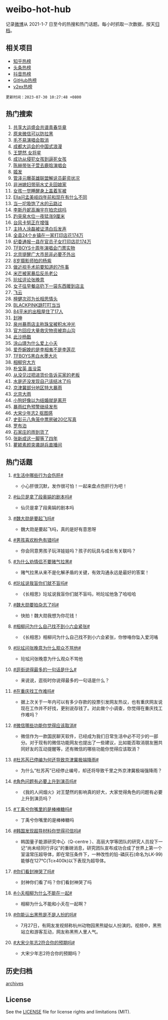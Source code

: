 # weibo-hot-hub

记录[微博](https://www.weibo.com)从 2021-1-7 日至今的热搜和热门话题。每小时抓取一次数据，按天[归档](archives)。

## 相关项目

- [知乎热榜](https://github.com/lonnyzhang423/zhihu-hot-hub)
- [头条热榜](https://github.com/lonnyzhang423/toutiao-hot-hub)
- [抖音热榜](https://github.com/lonnyzhang423/douyin-hot-hub)
- [GitHub热榜](https://github.com/lonnyzhang423/github-hot-hub)
- [v2ex热榜](https://github.com/lonnyzhang423/v2ex-hot-hub)


`更新时间：2023-07-30 10:27:48 +0800`

## 热门搜索

1. [共享大运盛会共谱青春华章](https://m.weibo.cn/search?containerid=100103type%3D1%26t%3D10%26q%3D%23%E5%85%B1%E4%BA%AB%E5%A4%A7%E8%BF%90%E7%9B%9B%E4%BC%9A%E5%85%B1%E8%B0%B1%E9%9D%92%E6%98%A5%E5%8D%8E%E7%AB%A0%23&stream_entry_id=51&isnewpage=1&extparam=seat%3D1%26c_type%3D51%26dgr%3D0%26cate%3D10103%26pos%3D0%26filter_type%3Drealtimehot%26stream_entry_id%3D51%26display_time%3D1690684066%26pre_seqid%3D169068406611991841815&luicode=10000011&lfid=106003type%253D25%2526t%253D3%2526disable_hot%253D1%2526filter_type%253Drealtimehot)
1. [原来微信可以防拉黑](https://m.weibo.cn/search?containerid=100103type%3D1%26t%3D10%26q%3D%23%E5%8E%9F%E6%9D%A5%E5%BE%AE%E4%BF%A1%E5%8F%AF%E4%BB%A5%E9%98%B2%E6%8B%89%E9%BB%91%23&stream_entry_id=31&isnewpage=1&extparam=seat%3D1%26c_type%3D31%26realpos%3D1%26cate%3D5001%26q%3D%2523%25E5%258E%259F%25E6%259D%25A5%25E5%25BE%25AE%25E4%25BF%25A1%25E5%258F%25AF%25E4%25BB%25A5%25E9%2598%25B2%25E6%258B%2589%25E9%25BB%2591%2523%26stream_entry_id%3D31%26flag%3D1%26dgr%3D0%26lcate%3D5001%26pos%3D0%26filter_type%3Drealtimehot%26band_rank%3D1%26display_time%3D1690684066%26pre_seqid%3D169068406611991841815&luicode=10000011&lfid=106003type%253D25%2526t%253D3%2526disable_hot%253D1%2526filter_type%253Drealtimehot)
1. [毛不易演唱会取消](https://m.weibo.cn/search?containerid=100103type%3D1%26t%3D10%26q%3D%23%E6%AF%9B%E4%B8%8D%E6%98%93%E6%BC%94%E5%94%B1%E4%BC%9A%E5%8F%96%E6%B6%88%23&stream_entry_id=31&isnewpage=1&extparam=seat%3D1%26c_type%3D31%26realpos%3D2%26cate%3D5001%26q%3D%2523%25E6%25AF%259B%25E4%25B8%258D%25E6%2598%2593%25E6%25BC%2594%25E5%2594%25B1%25E4%25BC%259A%25E5%258F%2596%25E6%25B6%2588%2523%26stream_entry_id%3D31%26flag%3D1%26dgr%3D0%26lcate%3D5001%26pos%3D1%26filter_type%3Drealtimehot%26band_rank%3D2%26display_time%3D1690684066%26pre_seqid%3D169068406611991841815&luicode=10000011&lfid=106003type%253D25%2526t%253D3%2526disable_hot%253D1%2526filter_type%253Drealtimehot)
1. [成都大运会的中国式浪漫](https://m.weibo.cn/search?containerid=100103type%3D1%26t%3D10%26q%3D%23%E6%88%90%E9%83%BD%E5%A4%A7%E8%BF%90%E4%BC%9A%E7%9A%84%E4%B8%AD%E5%9B%BD%E5%BC%8F%E6%B5%AA%E6%BC%AB%23&stream_entry_id=31&isnewpage=1&extparam=seat%3D1%26c_type%3D31%26realpos%3D3%26cate%3D5001%26q%3D%2523%25E6%2588%2590%25E9%2583%25BD%25E5%25A4%25A7%25E8%25BF%2590%25E4%25BC%259A%25E7%259A%2584%25E4%25B8%25AD%25E5%259B%25BD%25E5%25BC%258F%25E6%25B5%25AA%25E6%25BC%25AB%2523%26stream_entry_id%3D31%26flag%3D0%26dgr%3D0%26lcate%3D5001%26pos%3D2%26filter_type%3Drealtimehot%26band_rank%3D3%26display_time%3D1690684066%26pre_seqid%3D169068406611991841815&luicode=10000011&lfid=106003type%253D25%2526t%253D3%2526disable_hot%253D1%2526filter_type%253Drealtimehot)
1. [王楚然 女将星](https://m.weibo.cn/search?containerid=100103type%3D1%26t%3D10%26q%3D%E7%8E%8B%E6%A5%9A%E7%84%B6+%E5%A5%B3%E5%B0%86%E6%98%9F&stream_entry_id=31&isnewpage=1&extparam=seat%3D1%26c_type%3D31%26realpos%3D4%26cate%3D5001%26q%3D%25E7%258E%258B%25E6%25A5%259A%25E7%2584%25B6%2520%25E5%25A5%25B3%25E5%25B0%2586%25E6%2598%259F%26stream_entry_id%3D31%26flag%3D2%26dgr%3D0%26lcate%3D5001%26pos%3D3%26filter_type%3Drealtimehot%26band_rank%3D4%26display_time%3D1690684066%26pre_seqid%3D169068406611991841815&luicode=10000011&lfid=106003type%253D25%2526t%253D3%2526disable_hot%253D1%2526filter_type%253Drealtimehot)
1. [成功从侵犯女孩到逼死女孩](https://m.weibo.cn/search?containerid=100103type%3D1%26t%3D10%26q%3D%23%E6%88%90%E5%8A%9F%E4%BB%8E%E4%BE%B5%E7%8A%AF%E5%A5%B3%E5%AD%A9%E5%88%B0%E9%80%BC%E6%AD%BB%E5%A5%B3%E5%AD%A9%23&stream_entry_id=31&isnewpage=1&extparam=seat%3D1%26c_type%3D31%26realpos%3D5%26cate%3D5001%26q%3D%2523%25E6%2588%2590%25E5%258A%259F%25E4%25BB%258E%25E4%25BE%25B5%25E7%258A%25AF%25E5%25A5%25B3%25E5%25AD%25A9%25E5%2588%25B0%25E9%2580%25BC%25E6%25AD%25BB%25E5%25A5%25B3%25E5%25AD%25A9%2523%26stream_entry_id%3D31%26flag%3D1%26dgr%3D0%26lcate%3D5001%26pos%3D4%26filter_type%3Drealtimehot%26band_rank%3D5%26display_time%3D1690684066%26pre_seqid%3D169068406611991841815&luicode=10000011&lfid=106003type%253D25%2526t%253D3%2526disable_hot%253D1%2526filter_type%253Drealtimehot)
1. [陈赫带张子萱去鹿晗演唱会](https://m.weibo.cn/search?containerid=100103type%3D1%26t%3D10%26q%3D%23%E9%99%88%E8%B5%AB%E5%B8%A6%E5%BC%A0%E5%AD%90%E8%90%B1%E5%8E%BB%E9%B9%BF%E6%99%97%E6%BC%94%E5%94%B1%E4%BC%9A%23&stream_entry_id=31&isnewpage=1&extparam=seat%3D1%26c_type%3D31%26realpos%3D6%26cate%3D5001%26q%3D%2523%25E9%2599%2588%25E8%25B5%25AB%25E5%25B8%25A6%25E5%25BC%25A0%25E5%25AD%2590%25E8%2590%25B1%25E5%258E%25BB%25E9%25B9%25BF%25E6%2599%2597%25E6%25BC%2594%25E5%2594%25B1%25E4%25BC%259A%2523%26stream_entry_id%3D31%26flag%3D2%26dgr%3D0%26lcate%3D5001%26pos%3D5%26filter_type%3Drealtimehot%26band_rank%3D6%26display_time%3D1690684066%26pre_seqid%3D169068406611991841815&luicode=10000011&lfid=106003type%253D25%2526t%253D3%2526disable_hot%253D1%2526filter_type%253Drealtimehot)
1. [姬发](https://m.weibo.cn/search?containerid=100103type%3D1%26t%3D10%26q%3D%E5%A7%AC%E5%8F%91&stream_entry_id=31&isnewpage=1&extparam=seat%3D1%26c_type%3D31%26realpos%3D7%26cate%3D5001%26q%3D%25E5%25A7%25AC%25E5%258F%2591%26stream_entry_id%3D31%26flag%3D16%26dgr%3D0%26lcate%3D5001%26pos%3D6%26filter_type%3Drealtimehot%26band_rank%3D7%26display_time%3D1690684066%26pre_seqid%3D169068406611991841815&luicode=10000011&lfid=106003type%253D25%2526t%253D3%2526disable_hot%253D1%2526filter_type%253Drealtimehot)
1. [管泽元曝英雄联盟解说员薪资状况](https://m.weibo.cn/search?containerid=100103type%3D1%26t%3D10%26q%3D%23%E7%AE%A1%E6%B3%BD%E5%85%83%E6%9B%9D%E8%8B%B1%E9%9B%84%E8%81%94%E7%9B%9F%E8%A7%A3%E8%AF%B4%E5%91%98%E8%96%AA%E8%B5%84%E7%8A%B6%E5%86%B5%23&stream_entry_id=31&isnewpage=1&extparam=seat%3D1%26c_type%3D31%26realpos%3D8%26cate%3D5001%26q%3D%2523%25E7%25AE%25A1%25E6%25B3%25BD%25E5%2585%2583%25E6%259B%259D%25E8%258B%25B1%25E9%259B%2584%25E8%2581%2594%25E7%259B%259F%25E8%25A7%25A3%25E8%25AF%25B4%25E5%2591%2598%25E8%2596%25AA%25E8%25B5%2584%25E7%258A%25B6%25E5%2586%25B5%2523%26stream_entry_id%3D31%26flag%3D1%26dgr%3D0%26lcate%3D5001%26pos%3D7%26filter_type%3Drealtimehot%26band_rank%3D8%26display_time%3D1690684066%26pre_seqid%3D169068406611991841815&luicode=10000011&lfid=106003type%253D25%2526t%253D3%2526disable_hot%253D1%2526filter_type%253Drealtimehot)
1. [非洲媳妇带丽水丈夫回娘家](https://m.weibo.cn/search?containerid=100103type%3D1%26t%3D10%26q%3D%23%E9%9D%9E%E6%B4%B2%E5%AA%B3%E5%A6%87%E5%B8%A6%E4%B8%BD%E6%B0%B4%E4%B8%88%E5%A4%AB%E5%9B%9E%E5%A8%98%E5%AE%B6%23&stream_entry_id=31&isnewpage=1&extparam=seat%3D1%26c_type%3D31%26realpos%3D9%26cate%3D5001%26q%3D%2523%25E9%259D%259E%25E6%25B4%25B2%25E5%25AA%25B3%25E5%25A6%2587%25E5%25B8%25A6%25E4%25B8%25BD%25E6%25B0%25B4%25E4%25B8%2588%25E5%25A4%25AB%25E5%259B%259E%25E5%25A8%2598%25E5%25AE%25B6%2523%26stream_entry_id%3D31%26flag%3D2%26dgr%3D0%26lcate%3D5001%26pos%3D8%26filter_type%3Drealtimehot%26band_rank%3D9%26display_time%3D1690684066%26pre_seqid%3D169068406611991841815&luicode=10000011&lfid=106003type%253D25%2526t%253D3%2526disable_hot%253D1%2526filter_type%253Drealtimehot)
1. [女孩一觉睡醒身上盖着军被](https://m.weibo.cn/search?containerid=100103type%3D1%26t%3D10%26q%3D%23%E5%A5%B3%E5%AD%A9%E4%B8%80%E8%A7%89%E7%9D%A1%E9%86%92%E8%BA%AB%E4%B8%8A%E7%9B%96%E7%9D%80%E5%86%9B%E8%A2%AB%23&stream_entry_id=31&isnewpage=1&extparam=seat%3D1%26c_type%3D31%26realpos%3D10%26cate%3D5001%26q%3D%2523%25E5%25A5%25B3%25E5%25AD%25A9%25E4%25B8%2580%25E8%25A7%2589%25E7%259D%25A1%25E9%2586%2592%25E8%25BA%25AB%25E4%25B8%258A%25E7%259B%2596%25E7%259D%2580%25E5%2586%259B%25E8%25A2%25AB%2523%26stream_entry_id%3D31%26flag%3D32768%26dgr%3D0%26lcate%3D5001%26pos%3D9%26filter_type%3Drealtimehot%26band_rank%3D10%26display_time%3D1690684066%26pre_seqid%3D169068406611991841815&luicode=10000011&lfid=106003type%253D25%2526t%253D3%2526disable_hot%253D1%2526filter_type%253Drealtimehot)
1. [Ella问孟美岐四年前和现在有什么不同](https://m.weibo.cn/search?containerid=100103type%3D1%26t%3D10%26q%3D%23Ella%E9%97%AE%E5%AD%9F%E7%BE%8E%E5%B2%90%E5%9B%9B%E5%B9%B4%E5%89%8D%E5%92%8C%E7%8E%B0%E5%9C%A8%E6%9C%89%E4%BB%80%E4%B9%88%E4%B8%8D%E5%90%8C%23&stream_entry_id=31&isnewpage=1&extparam=seat%3D1%26c_type%3D31%26realpos%3D11%26cate%3D5001%26q%3D%2523Ella%25E9%2597%25AE%25E5%25AD%259F%25E7%25BE%258E%25E5%25B2%2590%25E5%259B%259B%25E5%25B9%25B4%25E5%2589%258D%25E5%2592%258C%25E7%258E%25B0%25E5%259C%25A8%25E6%259C%2589%25E4%25BB%2580%25E4%25B9%2588%25E4%25B8%258D%25E5%2590%258C%2523%26stream_entry_id%3D31%26flag%3D2%26dgr%3D0%26lcate%3D5001%26pos%3D10%26filter_type%3Drealtimehot%26band_rank%3D11%26display_time%3D1690684066%26pre_seqid%3D169068406611991841815&luicode=10000011&lfid=106003type%253D25%2526t%253D3%2526disable_hot%253D1%2526filter_type%253Drealtimehot)
1. [当一坨吸饱了水的云路过](https://m.weibo.cn/search?containerid=100103type%3D1%26t%3D10%26q%3D%E5%BD%93%E4%B8%80%E5%9D%A8%E5%90%B8%E9%A5%B1%E4%BA%86%E6%B0%B4%E7%9A%84%E4%BA%91%E8%B7%AF%E8%BF%87&stream_entry_id=31&isnewpage=1&extparam=seat%3D1%26c_type%3D31%26realpos%3D12%26cate%3D5001%26q%3D%25E5%25BD%2593%25E4%25B8%2580%25E5%259D%25A8%25E5%2590%25B8%25E9%25A5%25B1%25E4%25BA%2586%25E6%25B0%25B4%25E7%259A%2584%25E4%25BA%2591%25E8%25B7%25AF%25E8%25BF%2587%26stream_entry_id%3D31%26flag%3D1%26dgr%3D0%26lcate%3D5001%26pos%3D11%26filter_type%3Drealtimehot%26band_rank%3D12%26display_time%3D1690684066%26pre_seqid%3D169068406611991841815&luicode=10000011&lfid=106003type%253D25%2526t%253D3%2526disable_hot%253D1%2526filter_type%253Drealtimehot)
1. [李斯丹妮高瀚宇在拍恋综吗](https://m.weibo.cn/search?containerid=100103type%3D1%26t%3D10%26q%3D%E6%9D%8E%E6%96%AF%E4%B8%B9%E5%A6%AE%E9%AB%98%E7%80%9A%E5%AE%87%E5%9C%A8%E6%8B%8D%E6%81%8B%E7%BB%BC%E5%90%97&stream_entry_id=31&isnewpage=1&extparam=seat%3D1%26c_type%3D31%26realpos%3D13%26cate%3D5001%26q%3D%25E6%259D%258E%25E6%2596%25AF%25E4%25B8%25B9%25E5%25A6%25AE%25E9%25AB%2598%25E7%2580%259A%25E5%25AE%2587%25E5%259C%25A8%25E6%258B%258D%25E6%2581%258B%25E7%25BB%25BC%25E5%2590%2597%26stream_entry_id%3D31%26flag%3D0%26dgr%3D0%26lcate%3D5001%26pos%3D12%26filter_type%3Drealtimehot%26band_rank%3D13%26display_time%3D1690684066%26pre_seqid%3D169068406611991841815&luicode=10000011&lfid=106003type%253D25%2526t%253D3%2526disable_hot%253D1%2526filter_type%253Drealtimehot)
1. [趵突泉水位一夜猛涨9厘米](https://m.weibo.cn/search?containerid=100103type%3D1%26t%3D10%26q%3D%23%E8%B6%B5%E7%AA%81%E6%B3%89%E6%B0%B4%E4%BD%8D%E4%B8%80%E5%A4%9C%E7%8C%9B%E6%B6%A89%E5%8E%98%E7%B1%B3%23&stream_entry_id=31&isnewpage=1&extparam=seat%3D1%26c_type%3D31%26realpos%3D14%26cate%3D5001%26q%3D%2523%25E8%25B6%25B5%25E7%25AA%2581%25E6%25B3%2589%25E6%25B0%25B4%25E4%25BD%258D%25E4%25B8%2580%25E5%25A4%259C%25E7%258C%259B%25E6%25B6%25A89%25E5%258E%2598%25E7%25B1%25B3%2523%26stream_entry_id%3D31%26flag%3D1%26dgr%3D0%26lcate%3D5001%26pos%3D13%26filter_type%3Drealtimehot%26band_rank%3D14%26display_time%3D1690684066%26pre_seqid%3D169068406611991841815&luicode=10000011&lfid=106003type%253D25%2526t%253D3%2526disable_hot%253D1%2526filter_type%253Drealtimehot)
1. [台风卡努正在增强](https://m.weibo.cn/search?containerid=100103type%3D1%26t%3D10%26q%3D%23%E5%8F%B0%E9%A3%8E%E5%8D%A1%E5%8A%AA%E6%AD%A3%E5%9C%A8%E5%A2%9E%E5%BC%BA%23&stream_entry_id=31&isnewpage=1&extparam=seat%3D1%26c_type%3D31%26realpos%3D15%26cate%3D5001%26q%3D%2523%25E5%258F%25B0%25E9%25A3%258E%25E5%258D%25A1%25E5%258A%25AA%25E6%25AD%25A3%25E5%259C%25A8%25E5%25A2%259E%25E5%25BC%25BA%2523%26stream_entry_id%3D31%26flag%3D0%26dgr%3D0%26lcate%3D5001%26pos%3D14%26filter_type%3Drealtimehot%26band_rank%3D15%26display_time%3D1690684066%26pre_seqid%3D169068406611991841815&luicode=10000011&lfid=106003type%253D25%2526t%253D3%2526disable_hot%253D1%2526filter_type%253Drealtimehot)
1. [主持人涂磊被证清白后发声](https://m.weibo.cn/search?containerid=100103type%3D1%26t%3D10%26q%3D%23%E4%B8%BB%E6%8C%81%E4%BA%BA%E6%B6%82%E7%A3%8A%E8%A2%AB%E8%AF%81%E6%B8%85%E7%99%BD%E5%90%8E%E5%8F%91%E5%A3%B0%23&stream_entry_id=31&isnewpage=1&extparam=seat%3D1%26c_type%3D31%26realpos%3D16%26cate%3D5001%26q%3D%2523%25E4%25B8%25BB%25E6%258C%2581%25E4%25BA%25BA%25E6%25B6%2582%25E7%25A3%258A%25E8%25A2%25AB%25E8%25AF%2581%25E6%25B8%2585%25E7%2599%25BD%25E5%2590%258E%25E5%258F%2591%25E5%25A3%25B0%2523%26stream_entry_id%3D31%26flag%3D0%26dgr%3D0%26lcate%3D5001%26pos%3D15%26filter_type%3Drealtimehot%26band_rank%3D16%26display_time%3D1690684066%26pre_seqid%3D169068406611991841815&luicode=10000011&lfid=106003type%253D25%2526t%253D3%2526disable_hot%253D1%2526filter_type%253Drealtimehot)
1. [全县24个乡镇在一家打印店花174万](https://m.weibo.cn/search?containerid=100103type%3D1%26t%3D10%26q%3D%23%E5%85%A8%E5%8E%BF24%E4%B8%AA%E4%B9%A1%E9%95%87%E5%9C%A8%E4%B8%80%E5%AE%B6%E6%89%93%E5%8D%B0%E5%BA%97%E8%8A%B1174%E4%B8%87%23&stream_entry_id=31&isnewpage=1&extparam=seat%3D1%26c_type%3D31%26realpos%3D17%26cate%3D5001%26q%3D%2523%25E5%2585%25A8%25E5%258E%25BF24%25E4%25B8%25AA%25E4%25B9%25A1%25E9%2595%2587%25E5%259C%25A8%25E4%25B8%2580%25E5%25AE%25B6%25E6%2589%2593%25E5%258D%25B0%25E5%25BA%2597%25E8%258A%25B1174%25E4%25B8%2587%2523%26stream_entry_id%3D31%26flag%3D0%26dgr%3D0%26lcate%3D5001%26pos%3D16%26filter_type%3Drealtimehot%26band_rank%3D17%26display_time%3D1690684066%26pre_seqid%3D169068406611991841815&luicode=10000011&lfid=106003type%253D25%2526t%253D3%2526disable_hot%253D1%2526filter_type%253Drealtimehot)
1. [纪委通报一县在官员子女打印店花174万](https://m.weibo.cn/search?containerid=100103type%3D1%26t%3D10%26q%3D%23%E7%BA%AA%E5%A7%94%E9%80%9A%E6%8A%A5%E4%B8%80%E5%8E%BF%E5%9C%A8%E5%AE%98%E5%91%98%E5%AD%90%E5%A5%B3%E6%89%93%E5%8D%B0%E5%BA%97%E8%8A%B1174%E4%B8%87%23&stream_entry_id=31&isnewpage=1&extparam=seat%3D1%26c_type%3D31%26realpos%3D18%26cate%3D5001%26q%3D%2523%25E7%25BA%25AA%25E5%25A7%2594%25E9%2580%259A%25E6%258A%25A5%25E4%25B8%2580%25E5%258E%25BF%25E5%259C%25A8%25E5%25AE%2598%25E5%2591%2598%25E5%25AD%2590%25E5%25A5%25B3%25E6%2589%2593%25E5%258D%25B0%25E5%25BA%2597%25E8%258A%25B1174%25E4%25B8%2587%2523%26stream_entry_id%3D31%26flag%3D0%26dgr%3D0%26lcate%3D5001%26pos%3D17%26filter_type%3Drealtimehot%26band_rank%3D18%26display_time%3D1690684066%26pre_seqid%3D169068406611991841815&luicode=10000011&lfid=106003type%253D25%2526t%253D3%2526disable_hot%253D1%2526filter_type%253Drealtimehot)
1. [TFBOYS十周年演唱会门票实物](https://m.weibo.cn/search?containerid=100103type%3D1%26t%3D10%26q%3D%23TFBOYS%E5%8D%81%E5%91%A8%E5%B9%B4%E6%BC%94%E5%94%B1%E4%BC%9A%E9%97%A8%E7%A5%A8%E5%AE%9E%E7%89%A9%23&stream_entry_id=31&isnewpage=1&extparam=seat%3D1%26c_type%3D31%26realpos%3D19%26cate%3D5001%26q%3D%2523TFBOYS%25E5%258D%2581%25E5%2591%25A8%25E5%25B9%25B4%25E6%25BC%2594%25E5%2594%25B1%25E4%25BC%259A%25E9%2597%25A8%25E7%25A5%25A8%25E5%25AE%259E%25E7%2589%25A9%2523%26stream_entry_id%3D31%26flag%3D0%26dgr%3D0%26lcate%3D5001%26pos%3D18%26filter_type%3Drealtimehot%26band_rank%3D19%26display_time%3D1690684066%26pre_seqid%3D169068406611991841815&luicode=10000011&lfid=106003type%253D25%2526t%253D3%2526disable_hot%253D1%2526filter_type%253Drealtimehot)
1. [北京提醒广大市民非必要不外出](https://m.weibo.cn/search?containerid=100103type%3D1%26t%3D10%26q%3D%23%E5%8C%97%E4%BA%AC%E6%8F%90%E9%86%92%E5%B9%BF%E5%A4%A7%E5%B8%82%E6%B0%91%E9%9D%9E%E5%BF%85%E8%A6%81%E4%B8%8D%E5%A4%96%E5%87%BA%23&stream_entry_id=31&isnewpage=1&extparam=seat%3D1%26c_type%3D31%26realpos%3D20%26cate%3D5001%26q%3D%2523%25E5%258C%2597%25E4%25BA%25AC%25E6%258F%2590%25E9%2586%2592%25E5%25B9%25BF%25E5%25A4%25A7%25E5%25B8%2582%25E6%25B0%2591%25E9%259D%259E%25E5%25BF%2585%25E8%25A6%2581%25E4%25B8%258D%25E5%25A4%2596%25E5%2587%25BA%2523%26stream_entry_id%3D31%26flag%3D0%26dgr%3D0%26lcate%3D5001%26pos%3D19%26filter_type%3Drealtimehot%26band_rank%3D20%26display_time%3D1690684066%26pre_seqid%3D169068406611991841815&luicode=10000011&lfid=106003type%253D25%2526t%253D3%2526disable_hot%253D1%2526filter_type%253Drealtimehot)
1. [8岁摄影师拍的杨紫](https://m.weibo.cn/search?containerid=100103type%3D1%26t%3D10%26q%3D%238%E5%B2%81%E6%91%84%E5%BD%B1%E5%B8%88%E6%8B%8D%E7%9A%84%E6%9D%A8%E7%B4%AB%23&stream_entry_id=31&isnewpage=1&extparam=seat%3D1%26c_type%3D31%26realpos%3D21%26cate%3D5001%26q%3D%25238%25E5%25B2%2581%25E6%2591%2584%25E5%25BD%25B1%25E5%25B8%2588%25E6%258B%258D%25E7%259A%2584%25E6%259D%25A8%25E7%25B4%25AB%2523%26stream_entry_id%3D31%26flag%3D1%26dgr%3D0%26lcate%3D5001%26pos%3D20%26filter_type%3Drealtimehot%26band_rank%3D21%26display_time%3D1690684066%26pre_seqid%3D169068406611991841815&luicode=10000011&lfid=106003type%253D25%2526t%253D3%2526disable_hot%253D1%2526filter_type%253Drealtimehot)
1. [做近视手术前要知道的7件事](https://m.weibo.cn/search?containerid=100103type%3D1%26t%3D10%26q%3D%23%E5%81%9A%E8%BF%91%E8%A7%86%E6%89%8B%E6%9C%AF%E5%89%8D%E8%A6%81%E7%9F%A5%E9%81%93%E7%9A%847%E4%BB%B6%E4%BA%8B%23&stream_entry_id=31&isnewpage=1&extparam=seat%3D1%26c_type%3D31%26realpos%3D22%26cate%3D5001%26q%3D%2523%25E5%2581%259A%25E8%25BF%2591%25E8%25A7%2586%25E6%2589%258B%25E6%259C%25AF%25E5%2589%258D%25E8%25A6%2581%25E7%259F%25A5%25E9%2581%2593%25E7%259A%25847%25E4%25BB%25B6%25E4%25BA%258B%2523%26stream_entry_id%3D31%26flag%3D1%26dgr%3D0%26lcate%3D5001%26pos%3D21%26filter_type%3Drealtimehot%26band_rank%3D22%26display_time%3D1690684066%26pre_seqid%3D169068406611991841815&luicode=10000011&lfid=106003type%253D25%2526t%253D3%2526disable_hot%253D1%2526filter_type%253Drealtimehot)
1. [米芒被家暴后反杀老公](https://m.weibo.cn/search?containerid=100103type%3D1%26t%3D10%26q%3D%23%E7%B1%B3%E8%8A%92%E8%A2%AB%E5%AE%B6%E6%9A%B4%E5%90%8E%E5%8F%8D%E6%9D%80%E8%80%81%E5%85%AC%23&stream_entry_id=31&isnewpage=1&extparam=seat%3D1%26c_type%3D31%26realpos%3D23%26cate%3D5001%26q%3D%2523%25E7%25B1%25B3%25E8%258A%2592%25E8%25A2%25AB%25E5%25AE%25B6%25E6%259A%25B4%25E5%2590%258E%25E5%258F%258D%25E6%259D%2580%25E8%2580%2581%25E5%2585%25AC%2523%26stream_entry_id%3D31%26flag%3D1%26dgr%3D0%26lcate%3D5001%26pos%3D22%26filter_type%3Drealtimehot%26band_rank%3D23%26display_time%3D1690684066%26pre_seqid%3D169068406611991841815&luicode=10000011&lfid=106003type%253D25%2526t%253D3%2526disable_hot%253D1%2526filter_type%253Drealtimehot)
1. [玱玹评论张晚意](https://m.weibo.cn/search?containerid=100103type%3D1%26t%3D10%26q%3D%23%E7%8E%B1%E7%8E%B9%E8%AF%84%E8%AE%BA%E5%BC%A0%E6%99%9A%E6%84%8F%23&stream_entry_id=31&isnewpage=1&extparam=seat%3D1%26c_type%3D31%26realpos%3D24%26cate%3D5001%26q%3D%2523%25E7%258E%25B1%25E7%258E%25B9%25E8%25AF%2584%25E8%25AE%25BA%25E5%25BC%25A0%25E6%2599%259A%25E6%2584%258F%2523%26stream_entry_id%3D31%26flag%3D0%26dgr%3D0%26lcate%3D5001%26pos%3D23%26filter_type%3Drealtimehot%26band_rank%3D24%26display_time%3D1690684066%26pre_seqid%3D169068406611991841815&luicode=10000011&lfid=106003type%253D25%2526t%253D3%2526disable_hot%253D1%2526filter_type%253Drealtimehot)
1. [女子往早餐店扔下一袋东西暖到店主](https://m.weibo.cn/search?containerid=100103type%3D1%26t%3D10%26q%3D%23%E5%A5%B3%E5%AD%90%E5%BE%80%E6%97%A9%E9%A4%90%E5%BA%97%E6%89%94%E4%B8%8B%E4%B8%80%E8%A2%8B%E4%B8%9C%E8%A5%BF%E6%9A%96%E5%88%B0%E5%BA%97%E4%B8%BB%23&stream_entry_id=31&isnewpage=1&extparam=seat%3D1%26c_type%3D31%26realpos%3D25%26cate%3D5001%26q%3D%2523%25E5%25A5%25B3%25E5%25AD%2590%25E5%25BE%2580%25E6%2597%25A9%25E9%25A4%2590%25E5%25BA%2597%25E6%2589%2594%25E4%25B8%258B%25E4%25B8%2580%25E8%25A2%258B%25E4%25B8%259C%25E8%25A5%25BF%25E6%259A%2596%25E5%2588%25B0%25E5%25BA%2597%25E4%25B8%25BB%2523%26stream_entry_id%3D31%26flag%3D32768%26dgr%3D0%26lcate%3D5001%26pos%3D24%26filter_type%3Drealtimehot%26band_rank%3D25%26display_time%3D1690684066%26pre_seqid%3D169068406611991841815&luicode=10000011&lfid=106003type%253D25%2526t%253D3%2526disable_hot%253D1%2526filter_type%253Drealtimehot)
1. [飞云](https://m.weibo.cn/search?containerid=100103type%3D1%26t%3D10%26q%3D%E9%A3%9E%E4%BA%91&stream_entry_id=31&isnewpage=1&extparam=seat%3D1%26c_type%3D31%26realpos%3D26%26cate%3D5001%26q%3D%25E9%25A3%259E%25E4%25BA%2591%26stream_entry_id%3D31%26flag%3D1%26dgr%3D0%26lcate%3D5001%26pos%3D25%26filter_type%3Drealtimehot%26band_rank%3D26%26display_time%3D1690684066%26pre_seqid%3D169068406611991841815&luicode=10000011&lfid=106003type%253D25%2526t%253D3%2526disable_hot%253D1%2526filter_type%253Drealtimehot)
1. [檀健次邓为长相思情头](https://m.weibo.cn/search?containerid=100103type%3D1%26t%3D10%26q%3D%23%E6%AA%80%E5%81%A5%E6%AC%A1%E9%82%93%E4%B8%BA%E9%95%BF%E7%9B%B8%E6%80%9D%E6%83%85%E5%A4%B4%23&stream_entry_id=31&isnewpage=1&extparam=seat%3D1%26c_type%3D31%26realpos%3D27%26cate%3D5001%26q%3D%2523%25E6%25AA%2580%25E5%2581%25A5%25E6%25AC%25A1%25E9%2582%2593%25E4%25B8%25BA%25E9%2595%25BF%25E7%259B%25B8%25E6%2580%259D%25E6%2583%2585%25E5%25A4%25B4%2523%26stream_entry_id%3D31%26flag%3D1%26dgr%3D0%26lcate%3D5001%26pos%3D26%26filter_type%3Drealtimehot%26band_rank%3D27%26display_time%3D1690684066%26pre_seqid%3D169068406611991841815&luicode=10000011&lfid=106003type%253D25%2526t%253D3%2526disable_hot%253D1%2526filter_type%253Drealtimehot)
1. [BLACKPINK跳叮叮当当](https://m.weibo.cn/search?containerid=100103type%3D1%26t%3D10%26q%3D%23BLACKPINK%E8%B7%B3%E5%8F%AE%E5%8F%AE%E5%BD%93%E5%BD%93%23&stream_entry_id=31&isnewpage=1&extparam=seat%3D1%26c_type%3D31%26realpos%3D28%26cate%3D5001%26q%3D%2523BLACKPINK%25E8%25B7%25B3%25E5%258F%25AE%25E5%258F%25AE%25E5%25BD%2593%25E5%25BD%2593%2523%26stream_entry_id%3D31%26flag%3D1%26dgr%3D0%26lcate%3D5001%26pos%3D27%26filter_type%3Drealtimehot%26band_rank%3D28%26display_time%3D1690684066%26pre_seqid%3D169068406611991841815&luicode=10000011&lfid=106003type%253D25%2526t%253D3%2526disable_hot%253D1%2526filter_type%253Drealtimehot)
1. [84平米的出租屋住了17人](https://m.weibo.cn/search?containerid=100103type%3D1%26t%3D10%26q%3D%2384%E5%B9%B3%E7%B1%B3%E7%9A%84%E5%87%BA%E7%A7%9F%E5%B1%8B%E4%BD%8F%E4%BA%8617%E4%BA%BA%23&stream_entry_id=31&isnewpage=1&extparam=seat%3D1%26c_type%3D31%26realpos%3D29%26cate%3D5001%26q%3D%252384%25E5%25B9%25B3%25E7%25B1%25B3%25E7%259A%2584%25E5%2587%25BA%25E7%25A7%259F%25E5%25B1%258B%25E4%25BD%258F%25E4%25BA%258617%25E4%25BA%25BA%2523%26stream_entry_id%3D31%26flag%3D0%26dgr%3D0%26lcate%3D5001%26pos%3D28%26filter_type%3Drealtimehot%26band_rank%3D29%26display_time%3D1690684066%26pre_seqid%3D169068406611991841815&luicode=10000011&lfid=106003type%253D25%2526t%253D3%2526disable_hot%253D1%2526filter_type%253Drealtimehot)
1. [封神](https://m.weibo.cn/search?containerid=100103type%3D1%26t%3D10%26q%3D%E5%B0%81%E7%A5%9E&stream_entry_id=31&isnewpage=1&extparam=seat%3D1%26c_type%3D31%26realpos%3D30%26cate%3D5001%26q%3D%25E5%25B0%2581%25E7%25A5%259E%26stream_entry_id%3D31%26flag%3D1%26dgr%3D0%26lcate%3D5001%26pos%3D29%26filter_type%3Drealtimehot%26band_rank%3D30%26display_time%3D1690684066%26pre_seqid%3D169068406611991841815&luicode=10000011&lfid=106003type%253D25%2526t%253D3%2526disable_hot%253D1%2526filter_type%253Drealtimehot)
1. [泉州暴雨店主称珠宝被积水冲光](https://m.weibo.cn/search?containerid=100103type%3D1%26t%3D10%26q%3D%23%E6%B3%89%E5%B7%9E%E6%9A%B4%E9%9B%A8%E5%BA%97%E4%B8%BB%E7%A7%B0%E7%8F%A0%E5%AE%9D%E8%A2%AB%E7%A7%AF%E6%B0%B4%E5%86%B2%E5%85%89%23&stream_entry_id=31&isnewpage=1&extparam=seat%3D1%26c_type%3D31%26realpos%3D31%26cate%3D5001%26q%3D%2523%25E6%25B3%2589%25E5%25B7%259E%25E6%259A%25B4%25E9%259B%25A8%25E5%25BA%2597%25E4%25B8%25BB%25E7%25A7%25B0%25E7%258F%25A0%25E5%25AE%259D%25E8%25A2%25AB%25E7%25A7%25AF%25E6%25B0%25B4%25E5%2586%25B2%25E5%2585%2589%2523%26stream_entry_id%3D31%26flag%3D0%26dgr%3D0%26lcate%3D5001%26pos%3D30%26filter_type%3Drealtimehot%26band_rank%3D31%26display_time%3D1690684066%26pre_seqid%3D169068406611991841815&luicode=10000011&lfid=106003type%253D25%2526t%253D3%2526disable_hot%253D1%2526filter_type%253Drealtimehot)
1. [官方回应大量救灾物资被弃山沟](https://m.weibo.cn/search?containerid=100103type%3D1%26t%3D10%26q%3D%23%E5%AE%98%E6%96%B9%E5%9B%9E%E5%BA%94%E5%A4%A7%E9%87%8F%E6%95%91%E7%81%BE%E7%89%A9%E8%B5%84%E8%A2%AB%E5%BC%83%E5%B1%B1%E6%B2%9F%23&stream_entry_id=31&isnewpage=1&extparam=seat%3D1%26c_type%3D31%26realpos%3D32%26cate%3D5001%26q%3D%2523%25E5%25AE%2598%25E6%2596%25B9%25E5%259B%259E%25E5%25BA%2594%25E5%25A4%25A7%25E9%2587%258F%25E6%2595%2591%25E7%2581%25BE%25E7%2589%25A9%25E8%25B5%2584%25E8%25A2%25AB%25E5%25BC%2583%25E5%25B1%25B1%25E6%25B2%259F%2523%26stream_entry_id%3D31%26flag%3D0%26dgr%3D0%26lcate%3D5001%26pos%3D31%26filter_type%3Drealtimehot%26band_rank%3D32%26display_time%3D1690684066%26pre_seqid%3D169068406611991841815&luicode=10000011&lfid=106003type%253D25%2526t%253D3%2526disable_hot%253D1%2526filter_type%253Drealtimehot)
1. [此沙杨戬](https://m.weibo.cn/search?containerid=100103type%3D1%26t%3D10%26q%3D%E6%AD%A4%E6%B2%99%E6%9D%A8%E6%88%AC&stream_entry_id=31&isnewpage=1&extparam=seat%3D1%26c_type%3D31%26realpos%3D33%26cate%3D5001%26q%3D%25E6%25AD%25A4%25E6%25B2%2599%25E6%259D%25A8%25E6%2588%25AC%26stream_entry_id%3D31%26flag%3D0%26dgr%3D0%26lcate%3D5001%26pos%3D32%26filter_type%3Drealtimehot%26band_rank%3D33%26display_time%3D1690684066%26pre_seqid%3D169068406611991841815&luicode=10000011&lfid=106003type%253D25%2526t%253D3%2526disable_hot%253D1%2526filter_type%253Drealtimehot)
1. [涂山璟为什么爱上小夭](https://m.weibo.cn/search?containerid=100103type%3D1%26t%3D10%26q%3D%E6%B6%82%E5%B1%B1%E7%92%9F%E4%B8%BA%E4%BB%80%E4%B9%88%E7%88%B1%E4%B8%8A%E5%B0%8F%E5%A4%AD&stream_entry_id=31&isnewpage=1&extparam=seat%3D1%26c_type%3D31%26realpos%3D34%26cate%3D5001%26q%3D%25E6%25B6%2582%25E5%25B1%25B1%25E7%2592%259F%25E4%25B8%25BA%25E4%25BB%2580%25E4%25B9%2588%25E7%2588%25B1%25E4%25B8%258A%25E5%25B0%258F%25E5%25A4%25AD%26stream_entry_id%3D31%26flag%3D1%26dgr%3D0%26lcate%3D5001%26pos%3D33%26filter_type%3Drealtimehot%26band_rank%3D34%26display_time%3D1690684066%26pre_seqid%3D169068406611991841815&luicode=10000011&lfid=106003type%253D25%2526t%253D3%2526disable_hot%253D1%2526filter_type%253Drealtimehot)
1. [爱乔婉娩的是李相夷不是李莲花](https://m.weibo.cn/search?containerid=100103type%3D1%26t%3D10%26q%3D%23%E7%88%B1%E4%B9%94%E5%A9%89%E5%A8%A9%E7%9A%84%E6%98%AF%E6%9D%8E%E7%9B%B8%E5%A4%B7%E4%B8%8D%E6%98%AF%E6%9D%8E%E8%8E%B2%E8%8A%B1%23&stream_entry_id=31&isnewpage=1&extparam=seat%3D1%26c_type%3D31%26realpos%3D35%26cate%3D5001%26q%3D%2523%25E7%2588%25B1%25E4%25B9%2594%25E5%25A9%2589%25E5%25A8%25A9%25E7%259A%2584%25E6%2598%25AF%25E6%259D%258E%25E7%259B%25B8%25E5%25A4%25B7%25E4%25B8%258D%25E6%2598%25AF%25E6%259D%258E%25E8%258E%25B2%25E8%258A%25B1%2523%26stream_entry_id%3D31%26flag%3D1%26dgr%3D0%26lcate%3D5001%26pos%3D34%26filter_type%3Drealtimehot%26band_rank%3D35%26display_time%3D1690684066%26pre_seqid%3D169068406611991841815&luicode=10000011&lfid=106003type%253D25%2526t%253D3%2526disable_hot%253D1%2526filter_type%253Drealtimehot)
1. [TFBOYS黑白水墨大片](https://m.weibo.cn/search?containerid=100103type%3D1%26t%3D10%26q%3D%23TFBOYS%E9%BB%91%E7%99%BD%E6%B0%B4%E5%A2%A8%E5%A4%A7%E7%89%87%23&stream_entry_id=31&isnewpage=1&extparam=seat%3D1%26c_type%3D31%26realpos%3D36%26cate%3D5001%26q%3D%2523TFBOYS%25E9%25BB%2591%25E7%2599%25BD%25E6%25B0%25B4%25E5%25A2%25A8%25E5%25A4%25A7%25E7%2589%2587%2523%26stream_entry_id%3D31%26flag%3D1%26dgr%3D0%26lcate%3D5001%26pos%3D35%26filter_type%3Drealtimehot%26band_rank%3D36%26display_time%3D1690684066%26pre_seqid%3D169068406611991841815&luicode=10000011&lfid=106003type%253D25%2526t%253D3%2526disable_hot%253D1%2526filter_type%253Drealtimehot)
1. [相柳穷大方](https://m.weibo.cn/search?containerid=100103type%3D1%26t%3D10%26q%3D%23%E7%9B%B8%E6%9F%B3%E7%A9%B7%E5%A4%A7%E6%96%B9%23&stream_entry_id=31&isnewpage=1&extparam=seat%3D1%26c_type%3D31%26realpos%3D37%26cate%3D5001%26q%3D%2523%25E7%259B%25B8%25E6%259F%25B3%25E7%25A9%25B7%25E5%25A4%25A7%25E6%2596%25B9%2523%26stream_entry_id%3D31%26flag%3D0%26dgr%3D0%26lcate%3D5001%26pos%3D36%26filter_type%3Drealtimehot%26band_rank%3D37%26display_time%3D1690684066%26pre_seqid%3D169068406611991841815&luicode=10000011&lfid=106003type%253D25%2526t%253D3%2526disable_hot%253D1%2526filter_type%253Drealtimehot)
1. [朴宝英 虽没菜](https://m.weibo.cn/search?containerid=100103type%3D1%26t%3D10%26q%3D%E6%9C%B4%E5%AE%9D%E8%8B%B1+%E8%99%BD%E6%B2%A1%E8%8F%9C&stream_entry_id=31&isnewpage=1&extparam=seat%3D1%26c_type%3D31%26realpos%3D38%26cate%3D5001%26q%3D%25E6%259C%25B4%25E5%25AE%259D%25E8%258B%25B1%2520%25E8%2599%25BD%25E6%25B2%25A1%25E8%258F%259C%26stream_entry_id%3D31%26flag%3D0%26dgr%3D0%26lcate%3D5001%26pos%3D37%26filter_type%3Drealtimehot%26band_rank%3D38%26display_time%3D1690684066%26pre_seqid%3D169068406611991841815&luicode=10000011&lfid=106003type%253D25%2526t%253D3%2526disable_hot%253D1%2526filter_type%253Drealtimehot)
1. [从没见过把进货价告诉买家的老板](https://m.weibo.cn/search?containerid=100103type%3D1%26t%3D10%26q%3D%23%E4%BB%8E%E6%B2%A1%E8%A7%81%E8%BF%87%E6%8A%8A%E8%BF%9B%E8%B4%A7%E4%BB%B7%E5%91%8A%E8%AF%89%E4%B9%B0%E5%AE%B6%E7%9A%84%E8%80%81%E6%9D%BF%23&stream_entry_id=31&isnewpage=1&extparam=seat%3D1%26c_type%3D31%26realpos%3D39%26cate%3D5001%26q%3D%2523%25E4%25BB%258E%25E6%25B2%25A1%25E8%25A7%2581%25E8%25BF%2587%25E6%258A%258A%25E8%25BF%259B%25E8%25B4%25A7%25E4%25BB%25B7%25E5%2591%258A%25E8%25AF%2589%25E4%25B9%25B0%25E5%25AE%25B6%25E7%259A%2584%25E8%2580%2581%25E6%259D%25BF%2523%26stream_entry_id%3D31%26flag%3D1%26dgr%3D0%26lcate%3D5001%26pos%3D38%26filter_type%3Drealtimehot%26band_rank%3D39%26display_time%3D1690684066%26pre_seqid%3D169068406611991841815&luicode=10000011&lfid=106003type%253D25%2526t%253D3%2526disable_hot%253D1%2526filter_type%253Drealtimehot)
1. [水是还没发现自己该结冰了吗](https://m.weibo.cn/search?containerid=100103type%3D1%26t%3D10%26q%3D%23%E6%B0%B4%E6%98%AF%E8%BF%98%E6%B2%A1%E5%8F%91%E7%8E%B0%E8%87%AA%E5%B7%B1%E8%AF%A5%E7%BB%93%E5%86%B0%E4%BA%86%E5%90%97%23&stream_entry_id=31&isnewpage=1&extparam=seat%3D1%26c_type%3D31%26realpos%3D40%26cate%3D5001%26q%3D%2523%25E6%25B0%25B4%25E6%2598%25AF%25E8%25BF%2598%25E6%25B2%25A1%25E5%258F%2591%25E7%258E%25B0%25E8%2587%25AA%25E5%25B7%25B1%25E8%25AF%25A5%25E7%25BB%2593%25E5%2586%25B0%25E4%25BA%2586%25E5%2590%2597%2523%26stream_entry_id%3D31%26flag%3D0%26dgr%3D0%26lcate%3D5001%26pos%3D39%26filter_type%3Drealtimehot%26band_rank%3D40%26display_time%3D1690684066%26pre_seqid%3D169068406611991841815&luicode=10000011&lfid=106003type%253D25%2526t%253D3%2526disable_hot%253D1%2526filter_type%253Drealtimehot)
1. [京津冀部分地区特大暴雨](https://m.weibo.cn/search?containerid=100103type%3D1%26t%3D10%26q%3D%23%E4%BA%AC%E6%B4%A5%E5%86%80%E9%83%A8%E5%88%86%E5%9C%B0%E5%8C%BA%E7%89%B9%E5%A4%A7%E6%9A%B4%E9%9B%A8%23&stream_entry_id=31&isnewpage=1&extparam=seat%3D1%26c_type%3D31%26realpos%3D41%26cate%3D5001%26q%3D%2523%25E4%25BA%25AC%25E6%25B4%25A5%25E5%2586%2580%25E9%2583%25A8%25E5%2588%2586%25E5%259C%25B0%25E5%258C%25BA%25E7%2589%25B9%25E5%25A4%25A7%25E6%259A%25B4%25E9%259B%25A8%2523%26stream_entry_id%3D31%26flag%3D1%26dgr%3D0%26lcate%3D5001%26pos%3D40%26filter_type%3Drealtimehot%26band_rank%3D41%26display_time%3D1690684066%26pre_seqid%3D169068406611991841815&luicode=10000011&lfid=106003type%253D25%2526t%253D3%2526disable_hot%253D1%2526filter_type%253Drealtimehot)
1. [北京大雨](https://m.weibo.cn/search?containerid=100103type%3D1%26t%3D10%26q%3D%23%E5%8C%97%E4%BA%AC%E5%A4%A7%E9%9B%A8%23&stream_entry_id=31&isnewpage=1&extparam=seat%3D1%26c_type%3D31%26realpos%3D42%26cate%3D5001%26q%3D%2523%25E5%258C%2597%25E4%25BA%25AC%25E5%25A4%25A7%25E9%259B%25A8%2523%26stream_entry_id%3D31%26flag%3D0%26dgr%3D0%26lcate%3D5001%26pos%3D41%26filter_type%3Drealtimehot%26band_rank%3D42%26display_time%3D1690684066%26pre_seqid%3D169068406611991841815&luicode=10000011&lfid=106003type%253D25%2526t%253D3%2526disable_hot%253D1%2526filter_type%253Drealtimehot)
1. [小狗好像以为结婚就是离开](https://m.weibo.cn/search?containerid=100103type%3D1%26t%3D10%26q%3D%23%E5%B0%8F%E7%8B%97%E5%A5%BD%E5%83%8F%E4%BB%A5%E4%B8%BA%E7%BB%93%E5%A9%9A%E5%B0%B1%E6%98%AF%E7%A6%BB%E5%BC%80%23&stream_entry_id=31&isnewpage=1&extparam=seat%3D1%26c_type%3D31%26realpos%3D43%26cate%3D5001%26q%3D%2523%25E5%25B0%258F%25E7%258B%2597%25E5%25A5%25BD%25E5%2583%258F%25E4%25BB%25A5%25E4%25B8%25BA%25E7%25BB%2593%25E5%25A9%259A%25E5%25B0%25B1%25E6%2598%25AF%25E7%25A6%25BB%25E5%25BC%2580%2523%26stream_entry_id%3D31%26flag%3D0%26dgr%3D0%26lcate%3D5001%26pos%3D42%26filter_type%3Drealtimehot%26band_rank%3D43%26display_time%3D1690684066%26pre_seqid%3D169068406611991841815&luicode=10000011&lfid=106003type%253D25%2526t%253D3%2526disable_hot%253D1%2526filter_type%253Drealtimehot)
1. [暴雨红色预警继续发布](https://m.weibo.cn/search?containerid=100103type%3D1%26t%3D10%26q%3D%23%E6%9A%B4%E9%9B%A8%E7%BA%A2%E8%89%B2%E9%A2%84%E8%AD%A6%E7%BB%A7%E7%BB%AD%E5%8F%91%E5%B8%83%23&stream_entry_id=31&isnewpage=1&extparam=seat%3D1%26c_type%3D31%26realpos%3D44%26cate%3D5001%26q%3D%2523%25E6%259A%25B4%25E9%259B%25A8%25E7%25BA%25A2%25E8%2589%25B2%25E9%25A2%2584%25E8%25AD%25A6%25E7%25BB%25A7%25E7%25BB%25AD%25E5%258F%2591%25E5%25B8%2583%2523%26stream_entry_id%3D31%26flag%3D1%26dgr%3D0%26lcate%3D5001%26pos%3D43%26filter_type%3Drealtimehot%26band_rank%3D44%26display_time%3D1690684066%26pre_seqid%3D169068406611991841815&luicode=10000011&lfid=106003type%253D25%2526t%253D3%2526disable_hot%253D1%2526filter_type%253Drealtimehot)
1. [大宋少年志2 抠图感](https://m.weibo.cn/search?containerid=100103type%3D1%26t%3D10%26q%3D%E5%A4%A7%E5%AE%8B%E5%B0%91%E5%B9%B4%E5%BF%972+%E6%8A%A0%E5%9B%BE%E6%84%9F&stream_entry_id=31&isnewpage=1&extparam=seat%3D1%26c_type%3D31%26realpos%3D45%26cate%3D5001%26q%3D%25E5%25A4%25A7%25E5%25AE%258B%25E5%25B0%2591%25E5%25B9%25B4%25E5%25BF%25972%2520%25E6%258A%25A0%25E5%259B%25BE%25E6%2584%259F%26stream_entry_id%3D31%26flag%3D0%26dgr%3D0%26lcate%3D5001%26pos%3D44%26filter_type%3Drealtimehot%26band_rank%3D45%26display_time%3D1690684066%26pre_seqid%3D169068406611991841815&luicode=10000011&lfid=106003type%253D25%2526t%253D3%2526disable_hot%253D1%2526filter_type%253Drealtimehot)
1. [史彭元八角笼中票房破20亿写真](https://m.weibo.cn/search?containerid=100103type%3D1%26t%3D10%26q%3D%23%E5%8F%B2%E5%BD%AD%E5%85%83%E5%85%AB%E8%A7%92%E7%AC%BC%E4%B8%AD%E7%A5%A8%E6%88%BF%E7%A0%B420%E4%BA%BF%E5%86%99%E7%9C%9F%23&stream_entry_id=31&isnewpage=1&extparam=seat%3D1%26c_type%3D31%26realpos%3D46%26cate%3D5001%26q%3D%2523%25E5%258F%25B2%25E5%25BD%25AD%25E5%2585%2583%25E5%2585%25AB%25E8%25A7%2592%25E7%25AC%25BC%25E4%25B8%25AD%25E7%25A5%25A8%25E6%2588%25BF%25E7%25A0%25B420%25E4%25BA%25BF%25E5%2586%2599%25E7%259C%259F%2523%26stream_entry_id%3D31%26flag%3D0%26dgr%3D0%26lcate%3D5001%26pos%3D45%26filter_type%3Drealtimehot%26band_rank%3D46%26display_time%3D1690684066%26pre_seqid%3D169068406611991841815&luicode=10000011&lfid=106003type%253D25%2526t%253D3%2526disable_hot%253D1%2526filter_type%253Drealtimehot)
1. [罗布泊](https://m.weibo.cn/search?containerid=100103type%3D1%26t%3D10%26q%3D%E7%BD%97%E5%B8%83%E6%B3%8A&stream_entry_id=31&isnewpage=1&extparam=seat%3D1%26c_type%3D31%26realpos%3D47%26cate%3D5001%26q%3D%25E7%25BD%2597%25E5%25B8%2583%25E6%25B3%258A%26stream_entry_id%3D31%26flag%3D0%26dgr%3D0%26lcate%3D5001%26pos%3D46%26filter_type%3Drealtimehot%26band_rank%3D47%26display_time%3D1690684066%26pre_seqid%3D169068406611991841815&luicode=10000011&lfid=106003type%253D25%2526t%253D3%2526disable_hot%253D1%2526filter_type%253Drealtimehot)
1. [石家庄的雨到货了](https://m.weibo.cn/search?containerid=100103type%3D1%26t%3D10%26q%3D%23%E7%9F%B3%E5%AE%B6%E5%BA%84%E7%9A%84%E9%9B%A8%E5%88%B0%E8%B4%A7%E4%BA%86%23&stream_entry_id=31&isnewpage=1&extparam=seat%3D1%26c_type%3D31%26realpos%3D48%26cate%3D5001%26q%3D%2523%25E7%259F%25B3%25E5%25AE%25B6%25E5%25BA%2584%25E7%259A%2584%25E9%259B%25A8%25E5%2588%25B0%25E8%25B4%25A7%25E4%25BA%2586%2523%26stream_entry_id%3D31%26flag%3D0%26dgr%3D0%26lcate%3D5001%26pos%3D47%26filter_type%3Drealtimehot%26band_rank%3D48%26display_time%3D1690684066%26pre_seqid%3D169068406611991841815&luicode=10000011&lfid=106003type%253D25%2526t%253D3%2526disable_hot%253D1%2526filter_type%253Drealtimehot)
1. [张新成这一脚等了四年](https://m.weibo.cn/search?containerid=100103type%3D1%26t%3D10%26q%3D%23%E5%BC%A0%E6%96%B0%E6%88%90%E8%BF%99%E4%B8%80%E8%84%9A%E7%AD%89%E4%BA%86%E5%9B%9B%E5%B9%B4%23&stream_entry_id=31&isnewpage=1&extparam=seat%3D1%26c_type%3D31%26realpos%3D49%26cate%3D5001%26q%3D%2523%25E5%25BC%25A0%25E6%2596%25B0%25E6%2588%2590%25E8%25BF%2599%25E4%25B8%2580%25E8%2584%259A%25E7%25AD%2589%25E4%25BA%2586%25E5%259B%259B%25E5%25B9%25B4%2523%26stream_entry_id%3D31%26flag%3D0%26dgr%3D0%26lcate%3D5001%26pos%3D48%26filter_type%3Drealtimehot%26band_rank%3D49%26display_time%3D1690684066%26pre_seqid%3D169068406611991841815&luicode=10000011&lfid=106003type%253D25%2526t%253D3%2526disable_hot%253D1%2526filter_type%253Drealtimehot)
1. [瞿颖素颜突袭胡兵直播间](https://m.weibo.cn/search?containerid=100103type%3D1%26t%3D10%26q%3D%23%E7%9E%BF%E9%A2%96%E7%B4%A0%E9%A2%9C%E7%AA%81%E8%A2%AD%E8%83%A1%E5%85%B5%E7%9B%B4%E6%92%AD%E9%97%B4%23&stream_entry_id=31&isnewpage=1&extparam=seat%3D1%26c_type%3D31%26realpos%3D50%26cate%3D5001%26q%3D%2523%25E7%259E%25BF%25E9%25A2%2596%25E7%25B4%25A0%25E9%25A2%259C%25E7%25AA%2581%25E8%25A2%25AD%25E8%2583%25A1%25E5%2585%25B5%25E7%259B%25B4%25E6%2592%25AD%25E9%2597%25B4%2523%26stream_entry_id%3D31%26flag%3D0%26dgr%3D0%26lcate%3D5001%26pos%3D49%26filter_type%3Drealtimehot%26band_rank%3D50%26display_time%3D1690684066%26pre_seqid%3D169068406611991841815&luicode=10000011&lfid=106003type%253D25%2526t%253D3%2526disable_hot%253D1%2526filter_type%253Drealtimehot)

## 热门话题

1. [#生活中哪些行为会伤肝#](https://m.weibo.cn/search?containerid=231522type%3D1%26t%3D10%26q%3D%23%E7%94%9F%E6%B4%BB%E4%B8%AD%E5%93%AA%E4%BA%9B%E8%A1%8C%E4%B8%BA%E4%BC%9A%E4%BC%A4%E8%82%9D%23&stream_entry_id=128&isnewpage=1&extparam=seat%3D1%26unitid%3D1690512828650%26lcate%3D5004%26c_type%3D128%26pos%3D1-0-0%26dgr%3D0%26cate%3D5004%26display_time%3D1690684067%26pre_seqid%3D16906840679630645536&luicode=10000011&lfid=231648_-_4)
    - 小心肝很沉默，发作很可怕！一起来盘点伤肝行为吧！

1. [#仙贝是拿了段奥娟的剧本吗#](https://m.weibo.cn/search?containerid=231522type%3D1%26t%3D10%26q%3D%23%E4%BB%99%E8%B4%9D%E6%98%AF%E6%8B%BF%E4%BA%86%E6%AE%B5%E5%A5%A5%E5%A8%9F%E7%9A%84%E5%89%A7%E6%9C%AC%E5%90%97%23&stream_entry_id=128&isnewpage=1&extparam=seat%3D1%26unitid%3D1690630634584%26lcate%3D5004%26c_type%3D128%26pos%3D1-0-1%26dgr%3D0%26cate%3D5004%26display_time%3D1690684067%26pre_seqid%3D16906840679630645536&luicode=10000011&lfid=231648_-_4)
    - 仙贝是拿了段奥娟的剧本吗

1. [#魏大勋是要起飞吗#](https://m.weibo.cn/search?containerid=231522type%3D1%26t%3D10%26q%3D%23%E9%AD%8F%E5%A4%A7%E5%8B%8B%E6%98%AF%E8%A6%81%E8%B5%B7%E9%A3%9E%E5%90%97%23&stream_entry_id=128&isnewpage=1&extparam=seat%3D1%26unitid%3D1690640556476%26lcate%3D5004%26c_type%3D128%26pos%3D1-0-2%26dgr%3D0%26cate%3D5004%26display_time%3D1690684067%26pre_seqid%3D16906840679630645536&luicode=10000011&lfid=231648_-_4)
    - 魏大勋是要起飞吗，真的是好有意思呀

1. [#男孩喜欢粉色有错吗#](https://m.weibo.cn/search?containerid=231522type%3D1%26t%3D10%26q%3D%23%E7%94%B7%E5%AD%A9%E5%96%9C%E6%AC%A2%E7%B2%89%E8%89%B2%E6%9C%89%E9%94%99%E5%90%97%23&stream_entry_id=128&isnewpage=1&extparam=seat%3D1%26unitid%3D1690530794098%26lcate%3D5004%26c_type%3D128%26pos%3D1-0-3%26dgr%3D0%26cate%3D5004%26display_time%3D1690684067%26pre_seqid%3D16906840679630645536&luicode=10000011&lfid=231648_-_4)
    - 你会同意男孩子玩洋娃娃吗？孩子的玩具与成长有关联吗？

1. [#为什么劝情侣不要赌气拉黑#](https://m.weibo.cn/search?containerid=231522type%3D1%26t%3D10%26q%3D%23%E4%B8%BA%E4%BB%80%E4%B9%88%E5%8A%9D%E6%83%85%E4%BE%A3%E4%B8%8D%E8%A6%81%E8%B5%8C%E6%B0%94%E6%8B%89%E9%BB%91%23&stream_entry_id=128&isnewpage=1&extparam=seat%3D1%26unitid%3D1690643861409%26lcate%3D5004%26c_type%3D128%26pos%3D1-0-4%26dgr%3D0%26cate%3D5004%26display_time%3D1690684067%26pre_seqid%3D16906840679630645536&luicode=10000011&lfid=231648_-_4)
    - 赌气拉黑从来不是化解矛盾的关键，有效沟通永远是最好的答案！

1. [#玱玹说我盲你们就不盲吗#](https://m.weibo.cn/search?containerid=231522type%3D1%26t%3D10%26q%3D%23%E7%8E%B1%E7%8E%B9%E8%AF%B4%E6%88%91%E7%9B%B2%E4%BD%A0%E4%BB%AC%E5%B0%B1%E4%B8%8D%E7%9B%B2%E5%90%97%23&stream_entry_id=128&isnewpage=1&extparam=seat%3D1%26unitid%3D1690678903204%26lcate%3D5004%26c_type%3D128%26pos%3D1-0-5%26dgr%3D0%26cate%3D5004%26display_time%3D1690684067%26pre_seqid%3D16906840679630645536&luicode=10000011&lfid=231648_-_4)
    - 《长相思》玱玹说我盲你们就不盲吗，哟玱玹他急了哈哈哈

1. [#魏大勋要拍杂志了吗#](https://m.weibo.cn/search?containerid=231522type%3D1%26t%3D10%26q%3D%23%E9%AD%8F%E5%A4%A7%E5%8B%8B%E8%A6%81%E6%8B%8D%E6%9D%82%E5%BF%97%E4%BA%86%E5%90%97%23&stream_entry_id=128&isnewpage=1&extparam=seat%3D1%26unitid%3D1690594049880%26lcate%3D5004%26c_type%3D128%26pos%3D1-0-6%26dgr%3D0%26cate%3D5004%26display_time%3D1690684067%26pre_seqid%3D16906840679630645536&luicode=10000011&lfid=231648_-_4)
    - 快拍！魏大勋我想为你花钱！

1. [#相柳问为什么自己找不到小六会紧张#](https://m.weibo.cn/search?containerid=231522type%3D1%26t%3D10%26q%3D%23%E7%9B%B8%E6%9F%B3%E9%97%AE%E4%B8%BA%E4%BB%80%E4%B9%88%E8%87%AA%E5%B7%B1%E6%89%BE%E4%B8%8D%E5%88%B0%E5%B0%8F%E5%85%AD%E4%BC%9A%E7%B4%A7%E5%BC%A0%23&stream_entry_id=128&isnewpage=1&extparam=seat%3D1%26unitid%3D1690681611980%26lcate%3D5004%26c_type%3D128%26pos%3D1-0-7%26dgr%3D0%26cate%3D5004%26display_time%3D1690684067%26pre_seqid%3D16906840679630645536&luicode=10000011&lfid=231648_-_4)
    - 《长相思》相柳问为什么自己找不到小六会紧张，你惨咯你坠入爱河咯

1. [#玱玹问张晚意为什么观众不骂他#](https://m.weibo.cn/search?containerid=231522type%3D1%26t%3D10%26q%3D%23%E7%8E%B1%E7%8E%B9%E9%97%AE%E5%BC%A0%E6%99%9A%E6%84%8F%E4%B8%BA%E4%BB%80%E4%B9%88%E8%A7%82%E4%BC%97%E4%B8%8D%E9%AA%82%E4%BB%96%23&stream_entry_id=128&isnewpage=1&extparam=seat%3D1%26unitid%3D1690675596306%26lcate%3D5004%26c_type%3D128%26pos%3D1-0-8%26dgr%3D0%26cate%3D5004%26display_time%3D1690684067%26pre_seqid%3D16906840679630645536&luicode=10000011&lfid=231648_-_4)
    - 玱玹问张晚意为什么观众不骂他

1. [#逛街说得最多的一句话是什么#](https://m.weibo.cn/search?containerid=231522type%3D1%26t%3D10%26q%3D%23%E9%80%9B%E8%A1%97%E8%AF%B4%E5%BE%97%E6%9C%80%E5%A4%9A%E7%9A%84%E4%B8%80%E5%8F%A5%E8%AF%9D%E6%98%AF%E4%BB%80%E4%B9%88%23&stream_entry_id=128&isnewpage=1&extparam=seat%3D1%26unitid%3D1690526036399%26lcate%3D5004%26c_type%3D128%26pos%3D1-0-9%26dgr%3D0%26cate%3D5004%26display_time%3D1690684067%26pre_seqid%3D16906840679630645536&luicode=10000011&lfid=231648_-_4)
    - 来说说，逛街时你说得最多的一句话是什么？

1. [#在重庆找工作难吗#](https://m.weibo.cn/search?containerid=231522type%3D1%26t%3D10%26q%3D%23%E5%9C%A8%E9%87%8D%E5%BA%86%E6%89%BE%E5%B7%A5%E4%BD%9C%E9%9A%BE%E5%90%97%23&stream_entry_id=128&isnewpage=1&extparam=seat%3D1%26unitid%3D1690672604217%26lcate%3D5004%26c_type%3D128%26pos%3D1-0-10%26dgr%3D0%26cate%3D5004%26display_time%3D1690684067%26pre_seqid%3D16906840679630645536&luicode=10000011&lfid=231648_-_4)
    - 据上次关于一年内可以有多少存款的投票引发网友热议，也有重庆网友说现在工作并不好找，更别说存钱了。对此做个小调查，你觉得在重庆找工作难吗？

1. [#微信哪些功能你觉得应该取消#](https://m.weibo.cn/search?containerid=231522type%3D1%26t%3D10%26q%3D%23%E5%BE%AE%E4%BF%A1%E5%93%AA%E4%BA%9B%E5%8A%9F%E8%83%BD%E4%BD%A0%E8%A7%89%E5%BE%97%E5%BA%94%E8%AF%A5%E5%8F%96%E6%B6%88%23&stream_entry_id=128&isnewpage=1&extparam=seat%3D1%26unitid%3D1690517345282%26lcate%3D5004%26c_type%3D128%26pos%3D1-0-11%26dgr%3D0%26cate%3D5004%26display_time%3D1690684067%26pre_seqid%3D16906840679630645536&luicode=10000011&lfid=231648_-_4)
    - 微信作为一款国民聊天软件，已经成为我们日常生活中必不可少的一部分。对于现有的微信功能网友也提出了一些建议，比如能否取消朋友圈共同好友的互动提醒等，还有微信的哪些功能你觉得应该取消？

1. [#杜苏芮已停编为何还导致京津冀极端降雨#](https://m.weibo.cn/search?containerid=231522type%3D1%26t%3D10%26q%3D%23%E6%9D%9C%E8%8B%8F%E8%8A%AE%E5%B7%B2%E5%81%9C%E7%BC%96%E4%B8%BA%E4%BD%95%E8%BF%98%E5%AF%BC%E8%87%B4%E4%BA%AC%E6%B4%A5%E5%86%80%E6%9E%81%E7%AB%AF%E9%99%8D%E9%9B%A8%23&stream_entry_id=128&isnewpage=1&extparam=seat%3D1%26unitid%3D1690626136119%26lcate%3D5004%26c_type%3D128%26pos%3D1-0-12%26dgr%3D0%26cate%3D5004%26display_time%3D1690684067%26pre_seqid%3D16906840679630645536&luicode=10000011&lfid=231648_-_4)
    - 为什么“杜苏芮”已经停止编号，却还将导致千里之外京津冀极端强降雨？

1. [#角色问题有必要上升到演员吗#](https://m.weibo.cn/search?containerid=231522type%3D1%26t%3D10%26q%3D%23%E8%A7%92%E8%89%B2%E9%97%AE%E9%A2%98%E6%9C%89%E5%BF%85%E8%A6%81%E4%B8%8A%E5%8D%87%E5%88%B0%E6%BC%94%E5%91%98%E5%90%97%23&stream_entry_id=128&isnewpage=1&extparam=seat%3D1%26unitid%3D1690616595914%26lcate%3D5004%26c_type%3D128%26pos%3D1-0-13%26dgr%3D0%26cate%3D5004%26display_time%3D1690684067%26pre_seqid%3D16906840679630645536&luicode=10000011&lfid=231648_-_4)
    - 《我的人间烟火》对王楚然的影响真的好大，大家觉得角色的问题有必要上升到演员吗？

1. [#丁禹兮你嘴里的是棒棒糖吗#](https://m.weibo.cn/search?containerid=231522type%3D1%26t%3D10%26q%3D%23%E4%B8%81%E7%A6%B9%E5%85%AE%E4%BD%A0%E5%98%B4%E9%87%8C%E7%9A%84%E6%98%AF%E6%A3%92%E6%A3%92%E7%B3%96%E5%90%97%23&stream_entry_id=128&isnewpage=1&extparam=seat%3D1%26unitid%3D1690639655507%26lcate%3D5004%26c_type%3D128%26pos%3D1-0-14%26dgr%3D0%26cate%3D5004%26display_time%3D1690684067%26pre_seqid%3D16906840679630645536&luicode=10000011&lfid=231648_-_4)
    - 丁禹兮你嘴里的是棒棒糖吗

1. [#韩国发现超导材料你觉得可信吗#](https://m.weibo.cn/search?containerid=231522type%3D1%26t%3D10%26q%3D%23%E9%9F%A9%E5%9B%BD%E5%8F%91%E7%8E%B0%E8%B6%85%E5%AF%BC%E6%9D%90%E6%96%99%E4%BD%A0%E8%A7%89%E5%BE%97%E5%8F%AF%E4%BF%A1%E5%90%97%23&stream_entry_id=128&isnewpage=1&extparam=seat%3D1%26unitid%3D1690523648532%26lcate%3D5004%26c_type%3D128%26pos%3D1-0-15%26dgr%3D0%26cate%3D5004%26display_time%3D1690684067%26pre_seqid%3D16906840679630645536&luicode=10000011&lfid=231648_-_4)
    - 韩国量子能源研究中心（Q-centre ）、高丽大学等团队的研究人员投下一记“尚未经同行评议”的重磅消息，研究团队宣布成功合成了世界上第一个室温常压超导体，即在常压条件下，一种改性的铅-磷灰石(命名为LK-99)能够在127℃(Tc≥400k)以下表现为超导体。

1. [#你们看封神哭了吗#](https://m.weibo.cn/search?containerid=231522type%3D1%26t%3D10%26q%3D%23%E4%BD%A0%E4%BB%AC%E7%9C%8B%E5%B0%81%E7%A5%9E%E5%93%AD%E4%BA%86%E5%90%97%23&stream_entry_id=128&isnewpage=1&extparam=seat%3D1%26unitid%3D1690645934132%26lcate%3D5004%26c_type%3D128%26pos%3D1-0-16%26dgr%3D0%26cate%3D5004%26display_time%3D1690684067%26pre_seqid%3D16906840679630645536&luicode=10000011&lfid=231648_-_4)
    - 封神你们看了吗？你们看封神哭了吗 ​

1. [#小夭相柳为什么不能在一起#](https://m.weibo.cn/search?containerid=231522type%3D1%26t%3D10%26q%3D%23%E5%B0%8F%E5%A4%AD%E7%9B%B8%E6%9F%B3%E4%B8%BA%E4%BB%80%E4%B9%88%E4%B8%8D%E8%83%BD%E5%9C%A8%E4%B8%80%E8%B5%B7%23&stream_entry_id=128&isnewpage=1&extparam=seat%3D1%26unitid%3D1690640832583%26lcate%3D5004%26c_type%3D128%26pos%3D1-0-17%26dgr%3D0%26cate%3D5004%26display_time%3D1690684067%26pre_seqid%3D16906840679630645536&luicode=10000011&lfid=231648_-_4)
    - 相柳为什么不能和小夭在一起啊？

1. [#你能认出黑熊是不是人扮的吗#](https://m.weibo.cn/search?containerid=231522type%3D1%26t%3D10%26q%3D%23%E4%BD%A0%E8%83%BD%E8%AE%A4%E5%87%BA%E9%BB%91%E7%86%8A%E6%98%AF%E4%B8%8D%E6%98%AF%E4%BA%BA%E6%89%AE%E7%9A%84%E5%90%97%23&stream_entry_id=128&isnewpage=1&extparam=seat%3D1%26unitid%3D1690637543826%26lcate%3D5004%26c_type%3D128%26pos%3D1-0-18%26dgr%3D0%26cate%3D5004%26display_time%3D1690684067%26pre_seqid%3D16906840679630645536&luicode=10000011&lfid=231648_-_4)
    - 7月27日，有网友发视频称杭州动物园黑熊疑似人扮演的。视频中，黑熊站立和游客互动，网友称黑熊人里人气。

1. [#大宋少年志2符合你的预期吗#](https://m.weibo.cn/search?containerid=231522type%3D1%26t%3D10%26q%3D%23%E5%A4%A7%E5%AE%8B%E5%B0%91%E5%B9%B4%E5%BF%972%E7%AC%A6%E5%90%88%E4%BD%A0%E7%9A%84%E9%A2%84%E6%9C%9F%E5%90%97%23&stream_entry_id=128&isnewpage=1&extparam=seat%3D1%26unitid%3D1690636338534%26lcate%3D5004%26c_type%3D128%26pos%3D1-0-19%26dgr%3D0%26cate%3D5004%26display_time%3D1690684067%26pre_seqid%3D16906840679630645536&luicode=10000011&lfid=231648_-_4)
    - 大宋少年志2符合你的预期吗？


## 历史归档

[archives](archives)

## License

See the [LICENSE](LICENSE) file for license rights and limitations (MIT).
